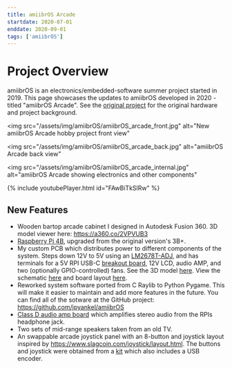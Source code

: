 ```yaml
---
title: amiibrOS Arcade
startdate: 2020-07-01
enddate: 2020-09-01
tags: ['amiibrOS']
---
```


# Project Overview
amiibrOS is an electronics/embedded-software summer project started in 2019. This page showcases the
updates to amiibrOS developed in 2020 - titled "amiibrOS Arcade". See the [original project](https://jpyankel.github.io/projects/amiibrOS.html) for the original hardware and project background.

<img src="/assets/img/amiibrOS/amiibrOS_arcade_front.jpg"
  alt="New amiibrOS Arcade hobby project front view"

<img src="/assets/img/amiibrOS/amiibrOS_arcade_back.jpg"
  alt="amiibrOS Arcade back view"

<img src="/assets/img/amiibrOS/amiibrOS_arcade_internal.jpg"
  alt="amiibrOS Arcade showing electronics and other components"

{% include youtubePlayer.html id="FAwBiTkSlRw" %}

## New Features
* Wooden bartop arcade cabinet I designed in Autodesk Fusion 360. 3D model viewer here:
https://a360.co/2VPVUB3
* [Raspberry Pi 4B](https://www.raspberrypi.org/products/raspberry-pi-4-model-b), upgraded from the
original version's 3B+.
* My custom PCB which distributes power to different components of the system. Steps down 12V to 5V
using an [LM2678T-ADJ](https://www.ti.com/lit/ds/symlink/lm2678.pdf), and has terminals for a 5V RPI
USB-C [breakout board](https://www.sparkfun.com/products/15100), 12V LCD, audio AMP, and two
(optionally GPIO-controlled) fans. See the 3D model [here](https://a360.co/3hNxQY5). View the
schematic [here](https://jpyankel.github.io/assets/img/amiibrOS/pm_board_schematic.png) and board
layout [here](https://jpyankel.github.io/assets/img/amiibrOS/pm_board_layout.png).
* Reworked system software ported from C Raylib to Python Pygame. This will make it easier to
maintain and add more features in the future. You can find all of the sotware at the GitHub project:
<https://github.com/jpyankel/amiibrOS>
* [Class D audio amp board]() which amplifies stereo audio from the RPIs headphone jack.
* Two sets of mid-range speakers taken from an old TV.
* An swappable arcade joystick panel with an 8-button and joystick layout inspired by
https://www.slagcoin.com/joystick/layout.html. The buttons and joystick were obtained from a [kit](https://www.amazon.com/Hikig-Encoders-Joysticks-Buttons-Raspberry/dp/B07JF34XPB/ref=sr_1_7?dchild=1&keywords=joystick+and+buttons+kit&qid=1626635167&sr=8-7)
which also includes a USB encoder.
